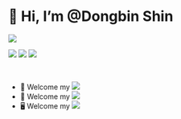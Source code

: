 <!--
![header](https://capsule-render.vercel.app/api?type=waving&color=gradient&customColorList=5&height=300&section=header&text=Welcome!&fontSize=80&animation=scaleIn)
-->

<h1> 👋 Hi, I’m @Dongbin Shin</h1>
<img src="https://user-images.githubusercontent.com/40738437/143273133-717e9c33-b986-4b24-a920-df96b5e69626.gif" />

<img src="https://img.shields.io/badge/C-A8B9CC?style=flat-square&logo=C&logoColor=white"/> <img src="https://img.shields.io/badge/C++-00599C?style=flat-square&logo=C%2B%2B&logoColor=white"/> <img src="https://img.shields.io/badge/Python-3776AB?style=flat-square&logo=Python&logoColor=white"/>  

</br>

- 👀 Welcome my <a href="https://www.instagram.com/talented_bin/?hl=ko"><img src="https://img.shields.io/badge/Instagram-E4405F?style=flat-square&logo=Instagram&logoColor=white&link=https://www.instagram.com/talented_bin/?hl=ko"></a>
- 🙌 Welcome my <a href="https://south-quokka-5fd.notion.site/Engineering-Wiki-a59212bf40e14a34802c93888d3507ef"><img src="https://img.shields.io/badge/Notion-000000?style=flat-square&logo=Notion&logoColor=white&link=https://south-quokka-5fd.notion.site/Engineering-Wiki-a59212bf40e14a34802c93888d3507ef"></a>
- 🖥️ Welcome my <a href="https://profile.intra.42.fr/users/donshin"><img src="https://img.shields.io/badge/42-c64c4b?style=flat-square&logo=42&logoColor=white"/>

  
<!--


- - -

![hyp3rflow's solved.ac stats](https://github-readme-solvedac.hyp3rflow.vercel.app/api/?handle=shkk0628)
  
![Anurag's GitHub stats](https://github-readme-stats.vercel.app/api?username=ToySin&show_icons=true&theme=kacho_ga)

[![Solved.ac프로필](http://mazassumnida.wtf/api/v2/generate_badge?boj=shkk0628)](https://solved.ac/shkk0628)

-->

<!--

<img src="https://img.shields.io/badge/쓰고자하는_텍스트-컬러코드?style=flat-square&logo=simpleicons에서_아이콘이름&logoColor=white"/>

https://simpleicons.org/

-->
